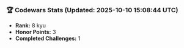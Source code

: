 ### 🏆 Codewars Stats (Updated: 2025-10-10 15:08:44 UTC)

- **Rank:** 8 kyu
- **Honor Points:** 3
- **Completed Challenges:** 1
